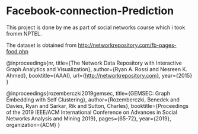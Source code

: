 # Facebook-connection-Prediction


This project is done by me as part of social networks course which i took fromm NPTEL. 

The dataset is obtained from http://networkrepository.com/fb-pages-food.php 


@inproceedings{nr,
     title={The Network Data Repository with Interactive Graph Analytics and Visualization},
     author={Ryan A. Rossi and Nesreen K. Ahmed},
     booktitle={AAAI},
     url={http://networkrepository.com},
     year={2015}
}


@inproceedings{rozemberczki2019gemsec,
     title={GEMSEC: Graph Embedding with Self Clustering},
     author={Rozemberczki, Benedek and Davies, Ryan and Sarkar, Rik and Sutton, Charles},
     booktitle={Proceedings of the 2019 IEEE/ACM International Conference on Advances in Social Networks Analysis and Mining 2019},
     pages={65-72},
     year={2019},
     organization={ACM}
}

